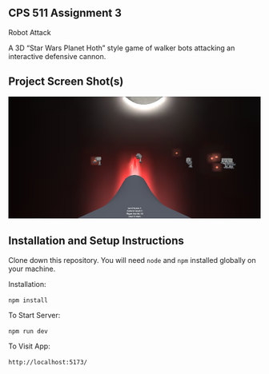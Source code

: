 ## CPS 511 Assignment 3

Robot Attack

A 3D “Star Wars Planet Hoth” style game of walker bots attacking an interactive defensive cannon.


## Project Screen Shot(s)

![Screenshot](/assets/gameplay_screenshot_medium.png?raw=true)

## Installation and Setup Instructions

Clone down this repository. You will need `node` and `npm` installed globally on your machine.  

Installation:

`npm install`  

To Start Server:

`npm run dev`  

To Visit App:

`http://localhost:5173/`  